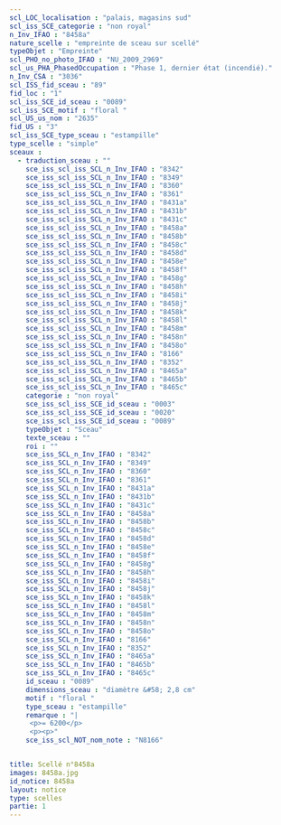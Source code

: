 ```yaml
---
scl_LOC_localisation : "palais, magasins sud"
scl_iss_SCE_categorie : "non royal"
n_Inv_IFAO : "8458a"
nature_scelle : "empreinte de sceau sur scellé"
typeObjet : "Empreinte"
scl_PHO_no_photo_IFAO : "NU_2009_2969"
scl_us_PHA_PhasedOccupation : "Phase 1, dernier état (incendié)."
n_Inv_CSA : "3036"
scl_ISS_fid_sceau : "89"
fid_loc : "1"
scl_iss_SCE_id_sceau : "0089"
scl_iss_SCE_motif : "floral "
scl_US_us_nom : "2635"
fid_US : "3"
scl_iss_SCE_type_sceau : "estampille"
type_scelle : "simple"
sceaux :
  - traduction_sceau : ""
    sce_iss_scl_iss_SCL_n_Inv_IFAO : "8342"
    sce_iss_scl_iss_SCL_n_Inv_IFAO : "8349"
    sce_iss_scl_iss_SCL_n_Inv_IFAO : "8360"
    sce_iss_scl_iss_SCL_n_Inv_IFAO : "8361"
    sce_iss_scl_iss_SCL_n_Inv_IFAO : "8431a"
    sce_iss_scl_iss_SCL_n_Inv_IFAO : "8431b"
    sce_iss_scl_iss_SCL_n_Inv_IFAO : "8431c"
    sce_iss_scl_iss_SCL_n_Inv_IFAO : "8458a"
    sce_iss_scl_iss_SCL_n_Inv_IFAO : "8458b"
    sce_iss_scl_iss_SCL_n_Inv_IFAO : "8458c"
    sce_iss_scl_iss_SCL_n_Inv_IFAO : "8458d"
    sce_iss_scl_iss_SCL_n_Inv_IFAO : "8458e"
    sce_iss_scl_iss_SCL_n_Inv_IFAO : "8458f"
    sce_iss_scl_iss_SCL_n_Inv_IFAO : "8458g"
    sce_iss_scl_iss_SCL_n_Inv_IFAO : "8458h"
    sce_iss_scl_iss_SCL_n_Inv_IFAO : "8458i"
    sce_iss_scl_iss_SCL_n_Inv_IFAO : "8458j"
    sce_iss_scl_iss_SCL_n_Inv_IFAO : "8458k"
    sce_iss_scl_iss_SCL_n_Inv_IFAO : "8458l"
    sce_iss_scl_iss_SCL_n_Inv_IFAO : "8458m"
    sce_iss_scl_iss_SCL_n_Inv_IFAO : "8458n"
    sce_iss_scl_iss_SCL_n_Inv_IFAO : "8458o"
    sce_iss_scl_iss_SCL_n_Inv_IFAO : "8166"
    sce_iss_scl_iss_SCL_n_Inv_IFAO : "8352"
    sce_iss_scl_iss_SCL_n_Inv_IFAO : "8465a"
    sce_iss_scl_iss_SCL_n_Inv_IFAO : "8465b"
    sce_iss_scl_iss_SCL_n_Inv_IFAO : "8465c"
    categorie : "non royal"
    sce_iss_scl_iss_SCE_id_sceau : "0003"
    sce_iss_scl_iss_SCE_id_sceau : "0020"
    sce_iss_scl_iss_SCE_id_sceau : "0089"
    typeObjet : "Sceau"
    texte_sceau : ""
    roi : ""
    sce_iss_SCL_n_Inv_IFAO : "8342"
    sce_iss_SCL_n_Inv_IFAO : "8349"
    sce_iss_SCL_n_Inv_IFAO : "8360"
    sce_iss_SCL_n_Inv_IFAO : "8361"
    sce_iss_SCL_n_Inv_IFAO : "8431a"
    sce_iss_SCL_n_Inv_IFAO : "8431b"
    sce_iss_SCL_n_Inv_IFAO : "8431c"
    sce_iss_SCL_n_Inv_IFAO : "8458a"
    sce_iss_SCL_n_Inv_IFAO : "8458b"
    sce_iss_SCL_n_Inv_IFAO : "8458c"
    sce_iss_SCL_n_Inv_IFAO : "8458d"
    sce_iss_SCL_n_Inv_IFAO : "8458e"
    sce_iss_SCL_n_Inv_IFAO : "8458f"
    sce_iss_SCL_n_Inv_IFAO : "8458g"
    sce_iss_SCL_n_Inv_IFAO : "8458h"
    sce_iss_SCL_n_Inv_IFAO : "8458i"
    sce_iss_SCL_n_Inv_IFAO : "8458j"
    sce_iss_SCL_n_Inv_IFAO : "8458k"
    sce_iss_SCL_n_Inv_IFAO : "8458l"
    sce_iss_SCL_n_Inv_IFAO : "8458m"
    sce_iss_SCL_n_Inv_IFAO : "8458n"
    sce_iss_SCL_n_Inv_IFAO : "8458o"
    sce_iss_SCL_n_Inv_IFAO : "8166"
    sce_iss_SCL_n_Inv_IFAO : "8352"
    sce_iss_SCL_n_Inv_IFAO : "8465a"
    sce_iss_SCL_n_Inv_IFAO : "8465b"
    sce_iss_SCL_n_Inv_IFAO : "8465c"
    id_sceau : "0089"
    dimensions_sceau : "diamètre &#58; 2,8 cm"
    motif : "floral "
    type_sceau : "estampille"
    remarque : "|
     <p>= 6200</p>
     <p><p>"
    sce_iss_scl_NOT_nom_note : "N8166"


title: Scellé n°8458a
images: 8458a.jpg
id_notice: 8458a
layout: notice
type: scelles
partie: 1
---
```

